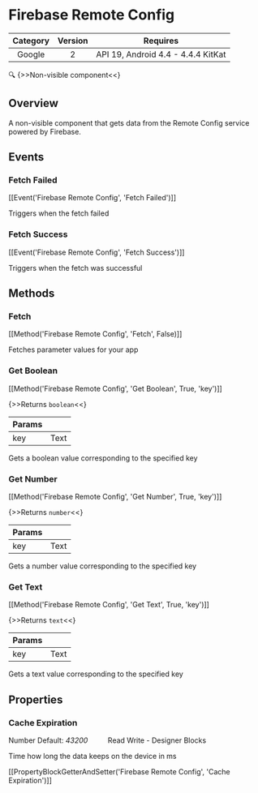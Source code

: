 # Firebase Remote Config

| Category | Version | Requires |
|:--------:|:-------:|:--------:|
|Google|2|API 19, Android 4.4 - 4.4.4 KitKat|

:mag: {>>Non-visible component<<}

## Overview

A non-visible component that gets data from the Remote Config service powered by Firebase.

## Events

### Fetch Failed

[[Event('Firebase Remote Config', 'Fetch Failed')]]

Triggers when the fetch failed

### Fetch Success

[[Event('Firebase Remote Config', 'Fetch Success')]]

Triggers when the fetch was successful

## Methods

### Fetch

[[Method('Firebase Remote Config', 'Fetch', False)]]

Fetches parameter values for your app

### Get Boolean

[[Method('Firebase Remote Config', 'Get Boolean', True, 'key')]]

{>>Returns `boolean`<<}

| Params | []() |
|--------|------|
|key|Text|


Gets a boolean value corresponding to the specified key

### Get Number

[[Method('Firebase Remote Config', 'Get Number', True, 'key')]]

{>>Returns `number`<<}

| Params | []() |
|--------|------|
|key|Text|


Gets a number value corresponding to the specified key

### Get Text

[[Method('Firebase Remote Config', 'Get Text', True, 'key')]]

{>>Returns `text`<<}

| Params | []() |
|--------|------|
|key|Text|


Gets a text value corresponding to the specified key

## Properties

### Cache Expiration

<span class="chip chip-number">Number</span> <span class="chip chip-number">Default: <i>43200</i></span>&nbsp;&nbsp;&nbsp;&nbsp;&nbsp;&nbsp;&nbsp;&nbsp;&nbsp;&nbsp;<span class="chip chip-rw">Read</span> <span class="chip chip-rw">Write</span> - <span class="chip chip-bd">Designer</span> <span class="chip chip-bd">Blocks</span> 

Time how long the data keeps on the device in ms

[[PropertyBlockGetterAndSetter('Firebase Remote Config', 'Cache Expiration')]]